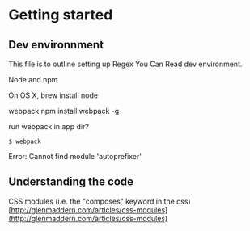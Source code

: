 # Getting started
## Dev environnment
This file is to outline setting up Regex You Can Read dev environment.

Node and npm

On OS X, brew install node

webpack
npm install webpack -g

run webpack in app dir?

```
$ webpack
```

Error: Cannot find module 'autoprefixer'



## Understanding the code

CSS modules (i.e. the "composes" keyword in the css)
[http://glenmaddern.com/articles/css-modules](http://glenmaddern.com/articles/css-modules)